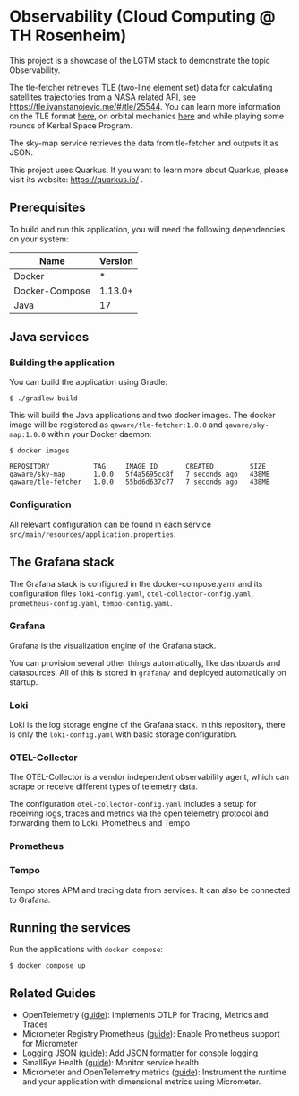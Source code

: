 # Observability (Cloud Computing @ TH Rosenheim)

This project is a showcase of the LGTM stack to demonstrate the topic Observability.

The tle-fetcher retrieves TLE (two-line element set) data for calculating satellites trajectories from a NASA related API, 
see https://tle.ivanstanojevic.me/#/tle/25544.
You can learn more information on the TLE format [here](https://en.wikipedia.org/wiki/Two-line_element_set), on orbital
mechanics [here](https://en.wikipedia.org/wiki/Orbital_mechanics) and while playing some rounds of Kerbal Space Program.

The sky-map service retrieves the data from tle-fetcher and outputs it as JSON.

This project uses Quarkus. If you want to learn more about Quarkus, please visit its website: https://quarkus.io/ .

## Prerequisites

To build and run this application, you will need the following dependencies on your system:

| Name           | Version |
|----------------|---------|
| Docker         | *       |
| Docker-Compose | 1.13.0+ |
| Java           | 17      |


## Java services

### Building the application

You can build the application using Gradle:

```shell
$ ./gradlew build
```

This will build the Java applications and two docker images. The docker image will be registered as `qaware/tle-fetcher:1.0.0` and `qaware/sky-map:1.0.0` within your Docker daemon:

```shell
$ docker images

REPOSITORY           TAG     IMAGE ID       CREATED         SIZE
qaware/sky-map       1.0.0   5f4a5695cc8f   7 seconds ago   438MB
qaware/tle-fetcher   1.0.0   55bd6d637c77   7 seconds ago   438MB
```

### Configuration

All relevant configuration can be found in each service `src/main/resources/application.properties`.

## The Grafana stack

The Grafana stack is configured in the docker-compose.yaml and its configuration files `loki-config.yaml`, `otel-collector-config.yaml`, 
`prometheus-config.yaml`, `tempo-config.yaml`.

### Grafana

Grafana is the visualization engine of the Grafana stack.

You can provision several other things automatically, like dashboards and datasources. All of this is stored in `grafana/` and deployed automatically on startup.

### Loki

Loki is the log storage engine of the Grafana stack. In this repository, there is only the `loki-config.yaml` with basic storage configuration.

### OTEL-Collector

The OTEL-Collector is a vendor independent observability agent, which can scrape or receive different types of telemetry data.

The configuration `otel-collector-config.yaml` includes a setup for receiving logs, traces and metrics via the open telemetry protocol and forwarding
them to Loki, Prometheus and Tempo

### Prometheus

### Tempo

Tempo stores APM and tracing data from services. It can also be connected to Grafana.

## Running the services

Run the applications with `docker compose`:

```shell
$ docker compose up
```

## Related Guides

- OpenTelemetry ([guide](https://quarkus.io/guides/opentelemetry#introduction)): Implements OTLP for Tracing, Metrics and Traces
- Micrometer Registry Prometheus ([guide](https://quarkus.io/guides/micrometer)): Enable Prometheus support for Micrometer
- Logging JSON ([guide](https://quarkus.io/guides/logging#json-logging)): Add JSON formatter for console logging
- SmallRye Health ([guide](https://quarkus.io/guides/microprofile-health)): Monitor service health
- Micrometer and OpenTelemetry metrics ([guide](https://quarkus.io/guides/telemetry-micrometer-to-opentelemetry)): Instrument the runtime and your application with dimensional metrics using Micrometer.
